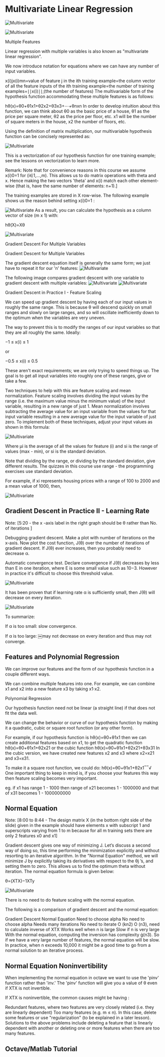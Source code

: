 
# Multivariate Linear Regression


![Multivariate](https://github.com/nudelx/ML/blob/master/week2/img/1.png)

![Multivariate](https://github.com/nudelx/ML/blob/master/week2/img/2.png)


Multiple Features

Linear regression with multiple variables is also known as "multivariate linear regression".

We now introduce notation for equations where we can have any number of input variables.

x(i)jx(i)mn=value of feature j in the ith training example=the column vector of all the feature inputs of the ith training example=the number of training examples=∣∣x(i)∣∣;(the number of features)
The multivariable form of the hypothesis function accommodating these multiple features is as follows:

hθ(x)=θ0+θ1x1+θ2x2+θ3x3+⋯+θnxn
In order to develop intuition about this function, we can think about θ0 as the basic price of a house, θ1 as the price per square meter, θ2 as the price per floor, etc. x1 will be the number of square meters in the house, x2 the number of floors, etc.

Using the definition of matrix multiplication, our multivariable hypothesis function can be concisely represented as:

![Multivariate](https://github.com/nudelx/ML/blob/master/week2/img/3.png)

This is a vectorization of our hypothesis function for one training example; see the lessons on vectorization to learn more.

Remark: Note that for convenience reasons in this course we assume x(i)0=1 for (i∈1,…,m). This allows us to do matrix operations with theta and x. Hence making the two vectors 'theta' and x(i) match each other element-wise (that is, have the same number of elements: n+1).]

The training examples are stored in X row-wise. The following example shows us the reason behind setting x(i)0=1 :

![Multivariate](https://github.com/nudelx/ML/blob/master/week2/img/4.png)
As a result, you can calculate the hypothesis as a column vector of size (m x 1) with:

hθ(X)=Xθ

![Multivariate](https://github.com/nudelx/ML/blob/master/week2/img/5.png)


Gradient Descent For Multiple Variables

Gradient Descent for Multiple Variables

The gradient descent equation itself is generally the same form; we just have to repeat it for our 'n' features:
![Multivariate](https://github.com/nudelx/ML/blob/master/week2/img/6.png)


The following image compares gradient descent with one variable to gradient descent with multiple variables:
![Multivariate](https://github.com/nudelx/ML/blob/master/week2/img/7.png)
![Multivariate](https://github.com/nudelx/ML/blob/master/week2/img/8.png)




Gradient Descent in Practice I - Feature Scaling

We can speed up gradient descent by having each of our input values in roughly the same range. This is because θ will descend quickly on small ranges and slowly on large ranges, and so will oscillate inefficiently down to the optimum when the variables are very uneven.

The way to prevent this is to modify the ranges of our input variables so that they are all roughly the same. Ideally:

−1 ≤ x(i) ≤ 1

or

−0.5 ≤ x(i) ≤ 0.5

These aren't exact requirements; we are only trying to speed things up. The goal is to get all input variables into roughly one of these ranges, give or take a few.

Two techniques to help with this are feature scaling and mean normalization. Feature scaling involves dividing the input values by the range (i.e. the maximum value minus the minimum value) of the input variable, resulting in a new range of just 1. Mean normalization involves subtracting the average value for an input variable from the values for that input variable resulting in a new average value for the input variable of just zero. To implement both of these techniques, adjust your input values as shown in this formula:

![Multivariate](https://github.com/nudelx/ML/blob/master/week2/img/10.png)

Where μi is the average of all the values for feature (i) and si is the range of values (max - min), or si is the standard deviation.

Note that dividing by the range, or dividing by the standard deviation, give different results. The quizzes in this course use range - the programming exercises use standard deviation.

For example, if xi represents housing prices with a range of 100 to 2000 and a mean value of 1000, then,

![Multivariate](https://github.com/nudelx/ML/blob/master/week2/img/9.png)



## Gradient Descent in Practice II - Learning Rate

Note: [5:20 - the x -axis label in the right graph should be θ rather than No. of iterations ]

Debugging gradient descent. Make a plot with number of iterations on the x-axis. Now plot the cost function, J(θ) over the number of iterations of gradient descent. If J(θ) ever increases, then you probably need to decrease α.

Automatic convergence test. Declare convergence if J(θ) decreases by less than E in one iteration, where E is some small value such as 10−3. However in practice it's difficult to choose this threshold value.

![Multivariate](https://github.com/nudelx/ML/blob/master/week2/img/11.png)


It has been proven that if learning rate α is sufficiently small, then J(θ) will decrease on every iteration.

![Multivariate](https://github.com/nudelx/ML/blob/master/week2/img/12.png)


To summarize:

If α is too small: slow convergence.

If α is too large: ￼may not decrease on every iteration and thus may not converge.




## Features and Polynomial Regression

We can improve our features and the form of our hypothesis function in a couple different ways.

We can combine multiple features into one. For example, we can combine x1 and x2 into a new feature x3 by taking x1⋅x2.

Polynomial Regression

Our hypothesis function need not be linear (a straight line) if that does not fit the data well.

We can change the behavior or curve of our hypothesis function by making it a quadratic, cubic or square root function (or any other form).

For example, if our hypothesis function is hθ(x)=θ0+θ1x1 then we can create additional features based on x1, to get the quadratic function hθ(x)=θ0+θ1x1+θ2x21 or the cubic function hθ(x)=θ0+θ1x1+θ2x21+θ3x31
In the cubic version, we have created new features x2 and x3 where x2=x21 and x3=x31.

To make it a square root function, we could do: hθ(x)=θ0+θ1x1+θ2x1‾‾√
One important thing to keep in mind is, if you choose your features this way then feature scaling becomes very important.

eg. if x1 has range 1 - 1000 then range of x21 becomes 1 - 1000000 and that of x31 becomes 1 - 1000000000



## Normal Equation

Note: [8:00 to 8:44 - The design matrix X (in the bottom right side of the slide) given in the example should have elements x with subscript 1 and superscripts varying from 1 to m because for all m training sets there are only 2 features x0 and x1]

Gradient descent gives one way of minimizing J. Let’s discuss a second way of doing so, this time performing the minimization explicitly and without resorting to an iterative algorithm. In the "Normal Equation" method, we will minimize J by explicitly taking its derivatives with respect to the θj ’s, and setting them to zero. This allows us to find the optimum theta without iteration. The normal equation formula is given below:

θ=(XTX)−1XTy

![Multivariate](https://github.com/nudelx/ML/blob/master/week2/img/13.png)


There is no need to do feature scaling with the normal equation.

The following is a comparison of gradient descent and the normal equation:

Gradient Descent	Normal Equation
Need to choose alpha	No need to choose alpha
Needs many iterations	No need to iterate
O (kn2)	O (n3), need to calculate inverse of XTX
Works well when n is large	Slow if n is very large
With the normal equation, computing the inversion has complexity (n3). So if we have a very large number of features, the normal equation will be slow. In practice, when n exceeds 10,000 it might be a good time to go from a normal solution to an iterative process.



## Normal Equation Noninvertibility

When implementing the normal equation in octave we want to use the 'pinv' function rather than 'inv.' The 'pinv' function will give you a value of θ even if XTX is not invertible.

If XTX is noninvertible, the common causes might be having :

Redundant features, where two features are very closely related (i.e. they are linearly dependent)
Too many features (e.g. m ≤ n). In this case, delete some features or use "regularization" (to be explained in a later lesson).
Solutions to the above problems include deleting a feature that is linearly dependent with another or deleting one or more features when there are too many features.






## Octave/Matlab Tutorial
